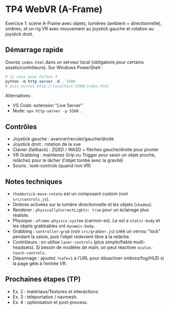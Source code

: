 # TP4 WebVR (A-Frame)

Exercice 1: scène A-Frame avec objets, lumières (ambient + directionnelle), ombres, et un rig VR avec mouvement au joystick gauche et rotation au joystick droit.

## Démarrage rapide

Ouvrez `index.html` dans un serveur local (obligatoire pour certains assets/contrôleurs). Sur Windows PowerShell :

```powershell
# Si vous avez Python 3
python -m http.server -d . 5500
# puis ouvrez http://localhost:5500/index.html
```

Alternatives :
- VS Code: extension "Live Server"
- Node: `npx http-server -p 5500 .`

## Contrôles
- Joystick gauche : avancer/reculer/gauche/droite
- Joystick droit : rotation de la vue
- Clavier (fallback) : ZQSD / WASD + flèches gauche/droite pour pivoter
- VR Grabbing : maintenez Grip ou Trigger pour saisir un objet proche, relâchez pour le lâcher (l’objet tombe avec la gravité)
- Souris : look-controls (quand non VR)

## Notes techniques
- `thumbstick-move-rotate` est un composant custom (voir `src/controls.js`).
- Ombres activées sur la lumière directionnelle et les objets (`shadow`).
- Renderer : `physicallyCorrectLights: true` pour un éclairage plus réaliste.
- Physique : `aframe-physics-system` (cannon-es). Le sol a `static-body` et les objets grabbables ont `dynamic-body`.
- Grabbing : `controller-grab` (voir `src/grabber.js`) créé un verrou "lock" pendant la saisie, puis l’objet redevient libre à la relâche.
- Contrôleurs : on utilise `laser-controls` (plus simple/fiable multi-headsets). Si besoin de modèles de main, on peut réactiver `oculus-touch-controls`.
- Dépannage : ajoutez `?safe=1` à l’URL pour désactiver ombres/fog/HUD si la page gèle à l’entrée VR.

## Prochaines étapes (TP)
- Ex. 2 : matériaux/Textures et interactions.
- Ex. 3 : téléportation / navmesh.
- Ex. 4 : optimisation et post-process.
